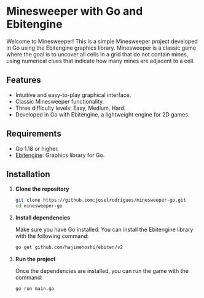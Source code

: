 # Minesweeper with Go and Ebitengine

Welcome to Minesweeper!
This is a simple Minesweeper project developed in Go using the Ebitengine graphics library. Minesweeper is a classic game where the goal is to uncover all cells in a grid that do not contain mines, using numerical clues that indicate how many mines are adjacent to a cell.

## Features

- Intuitive and easy-to-play graphical interface.
- Classic Minesweeper functionality.
- Three difficulty levels: Easy, Medium, Hard.
- Developed in Go with Ebitengine, a lightweight engine for 2D games.

## Requirements

- Go 1.18 or higher.
- [Ebitengine](https://ebitengine.org/): Graphics library for Go.

## Installation

1. **Clone the repository**

   ```bash
   git clone https://github.com:joselrodrigues/minesweeper-go.git
   cd minesweeper-go
   ```

2. **Install dependencies**

   Make sure you have Go installed. You can install the Ebitengine library with the following command:

   ```bash
   go get github.com/hajimehoshi/ebiten/v2
   ```

3. **Run the project**

   Once the dependencies are installed, you can run the game with the command:

   ```bash
   go run main.go
   ```
